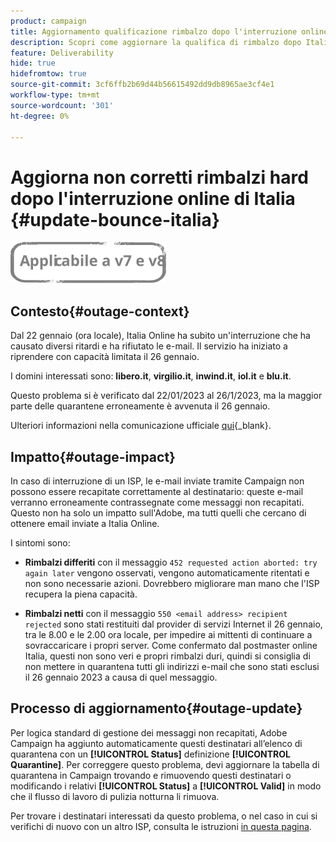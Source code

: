 ```yaml
---
product: campaign
title: Aggiornamento qualificazione rimbalzo dopo l'interruzione online di Italia
description: Scopri come aggiornare la qualifica di rimbalzo dopo Italia Online outage
feature: Deliverability
hide: true
hidefromtow: true
source-git-commit: 3cf6ffb2b69d44b56615492dd9db8965ae3cf4e1
workflow-type: tm+mt
source-wordcount: '301'
ht-degree: 0%

---
```


# Aggiorna non corretti rimbalzi hard dopo l&#39;interruzione online di Italia {#update-bounce-italia}

![](../../assets/common.svg)

## Contesto{#outage-context}

Dal 22 gennaio (ora locale), Italia Online ha subito un&#39;interruzione che ha causato diversi ritardi e ha rifiutato le e-mail. Il servizio ha iniziato a riprendere con capacità limitata il 26 gennaio.

I domini interessati sono: **libero.it**, **virgilio.it**, **inwind.it**, **iol.it** e **blu.it**.

Questo problema si è verificato dal 22/01/2023 al 26/1/2023, ma la maggior parte delle quarantene erroneamente è avvenuta il 26 gennaio.

Ulteriori informazioni nella comunicazione ufficiale [qui](https://tecnologia.libero.it/avviato-il-ritorno-online-di-libero-mail-e-virgilio-mail-66832){_blank}.


## Impatto{#outage-impact}

In caso di interruzione di un ISP, le e-mail inviate tramite Campaign non possono essere recapitate correttamente al destinatario: queste e-mail verranno erroneamente contrassegnate come messaggi non recapitati. Questo non ha solo un impatto sull&#39;Adobe, ma tutti quelli che cercano di ottenere email inviate a Italia Online.

I sintomi sono:

* **Rimbalzi differiti** con il messaggio `452 requested action aborted: try again later` vengono osservati, vengono automaticamente ritentati e non sono necessarie azioni. Dovrebbero migliorare man mano che l&#39;ISP recupera la piena capacità.

* **Rimbalzi netti** con il messaggio `550 <email address> recipient rejected` sono stati restituiti dal provider di servizi Internet il 26 gennaio, tra le 8.00 e le 2.00 ora locale, per impedire ai mittenti di continuare a sovraccaricare i propri server. Come confermato dal postmaster online Italia, questi non sono veri e propri rimbalzi duri, quindi si consiglia di non mettere in quarantena tutti gli indirizzi e-mail che sono stati esclusi il 26 gennaio 2023 a causa di quel messaggio.

## Processo di aggiornamento{#outage-update}

Per logica standard di gestione dei messaggi non recapitati, Adobe Campaign ha aggiunto automaticamente questi destinatari all’elenco di quarantena con un **[!UICONTROL Status]** definizione **[!UICONTROL Quarantine]**. Per correggere questo problema, devi aggiornare la tabella di quarantena in Campaign trovando e rimuovendo questi destinatari o modificando i relativi **[!UICONTROL Status]** a **[!UICONTROL Valid]** in modo che il flusso di lavoro di pulizia notturna li rimuova.

Per trovare i destinatari interessati da questo problema, o nel caso in cui si verifichi di nuovo con un altro ISP, consulta le istruzioni [in questa pagina](../../delivery/using/understanding-quarantine-management.md#unquarantine-bulk).

